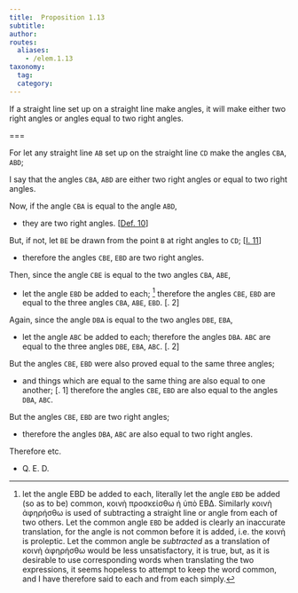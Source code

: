 ```yaml
---
title:  Proposition 1.13
subtitle:
author:
routes:
  aliases:
    - /elem.1.13
taxonomy:
  tag:
  category:
---
```


If a straight line set up on a straight line make angles, it will make either two right angles or angles equal to two right angles.

===

For let any straight line `AB` set up on the straight line `CD` make the angles `CBA`, `ABD`;

I say that the angles `CBA`, `ABD` are either two right angles or equal to two right angles. 


Now, if the angle `CBA` is equal to the angle `ABD`, 

- they are two right angles. [<a href="/elem.1.def.10">Def. 10</a>]

But, if not, let `BE` be drawn from the point `B` at right angles to `CD`; [<a href="/elem.1.11">I. 11</a>] 

- therefore the angles `CBE`, `EBD` are two right angles.

Then, since the angle `CBE` is equal to the two angles `CBA`, `ABE`, 

- let the angle `EBD` be added to each; [^1] therefore the angles `CBE`, `EBD` are equal to the three angles `CBA`, `ABE`, `EBD`. [<title>C. N</title>. 2]

Again, since the angle `DBA` is equal to the two angles `DBE`, `EBA`, 

- let the angle `ABC` be added to each; therefore the angles `DBA`. `ABC` are equal to the three angles `DBE`, `EBA`, `ABC`. [<title>C. N</title>. 2]

But the angles `CBE`, `EBD` were also proved equal to the same three angles; 

- and things which are equal to the same thing are also equal to one another; [<title>C. N</title>. 1] therefore the angles `CBE`, `EBD` are also equal to the angles `DBA`, `ABC`.

But the angles `CBE`, `EBD` are two right angles; 

- therefore the angles `DBA`, `ABC` are also equal to two right angles.

Therefore etc.

- Q. E. D.

[^1]: let the angle EBD be added to each,
    literally <quote>let the angle `EBD` be added (so as to be) common,</quote> <foreign lang="greek">κοινὴ προσκείσθω ἡ ὑπὸ ΕΒΔ</foreign>. Similarly <foreign lang="greek">κοινὴ ἀφηρήσθω</foreign> is used of subtracting a straight line or angle from each of two others. <quote>Let the common angle `EBD` be added</quote> is clearly an inaccurate translation, for the angle is not common before it is added, i.e. the <foreign lang="greek">κοινὴ</foreign> is proleptic. <quote>Let the common angle be <em>subtracted</em></quote> as a translation of <foreign lang="greek">κοινὴ ἀφηρήσθω</foreign> would be less unsatisfactory, it is true, but, as it is desirable to use corresponding words when translating the two expressions, it seems hopeless to attempt to keep the word <quote>common,</quote> and I have therefore said <quote>to each</quote> and <quote>from each</quote> simply.

